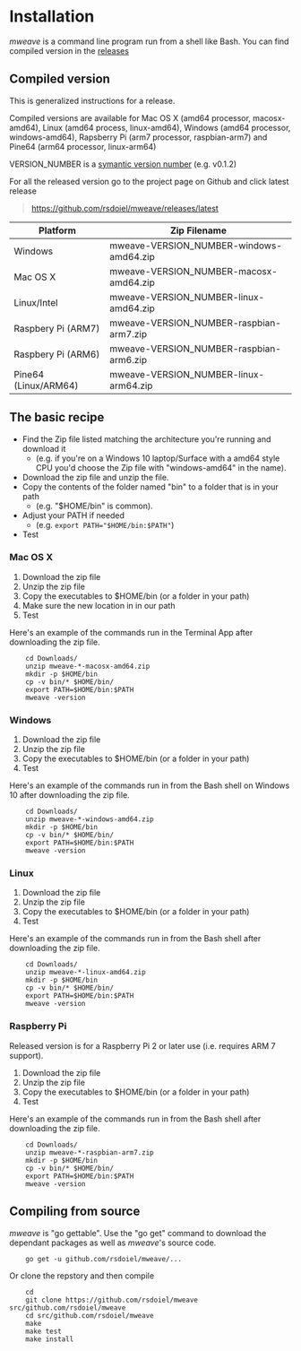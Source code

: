 
# Installation

*mweave* is a command line program run from a shell like Bash. You can find compiled version in the [releases](https://github.com/rsdoiel/mweave/releases/latest) 

## Compiled version

This is generalized instructions for a release. 

Compiled versions are available for Mac OS X (amd64 processor, macosx-amd64), 
Linux (amd64 process, linux-amd64), Windows (amd64 processor, windows-amd64), 
Rapsberry Pi (arm7 processor, raspbian-arm7) and Pine64 (arm64 processor, linux-arm64)


VERSION_NUMBER is a [symantic version number](http://semver.org/) (e.g. v0.1.2)


For all the released version go to the project page on Github and click latest release

>    https://github.com/rsdoiel/mweave/releases/latest


| Platform    | Zip Filename                           |
|-------------|----------------------------------------|
| Windows     | mweave-VERSION_NUMBER-windows-amd64.zip |
| Mac OS X    | mweave-VERSION_NUMBER-macosx-amd64.zip  |
| Linux/Intel | mweave-VERSION_NUMBER-linux-amd64.zip   |
| Raspbery Pi (ARM7) | mweave-VERSION_NUMBER-raspbian-arm7.zip |
| Raspbery Pi (ARM6) | mweave-VERSION_NUMBER-raspbian-arm6.zip |
| Pine64 (Linux/ARM64)      | mweave-VERSION_NUMBER-linux-arm64.zip   |


## The basic recipe

+ Find the Zip file listed matching the architecture you're running and download it
    + (e.g. if you're on a Windows 10 laptop/Surface with a amd64 style CPU you'd choose the Zip file with "windows-amd64" in the name).
+ Download the zip file and unzip the file.  
+ Copy the contents of the folder named "bin" to a folder that is in your path 
    + (e.g. "$HOME/bin" is common).
+ Adjust your PATH if needed
    + (e.g. `export PATH="$HOME/bin:$PATH"`)
+ Test


### Mac OS X

1. Download the zip file
2. Unzip the zip file
3. Copy the executables to $HOME/bin (or a folder in your path)
4. Make sure the new location in in our path
5. Test

Here's an example of the commands run in the Terminal App after downloading the 
zip file.

```shell
    cd Downloads/
    unzip mweave-*-macosx-amd64.zip
    mkdir -p $HOME/bin
    cp -v bin/* $HOME/bin/
    export PATH=$HOME/bin:$PATH
    mweave -version
```

### Windows

1. Download the zip file
2. Unzip the zip file
3. Copy the executables to $HOME/bin (or a folder in your path)
4. Test

Here's an example of the commands run in from the Bash shell on Windows 10 after
downloading the zip file.

```shell
    cd Downloads/
    unzip mweave-*-windows-amd64.zip
    mkdir -p $HOME/bin
    cp -v bin/* $HOME/bin/
    export PATH=$HOME/bin:$PATH
    mweave -version
```


### Linux 

1. Download the zip file
2. Unzip the zip file
3. Copy the executables to $HOME/bin (or a folder in your path)
4. Test

Here's an example of the commands run in from the Bash shell after
downloading the zip file.

```shell
    cd Downloads/
    unzip mweave-*-linux-amd64.zip
    mkdir -p $HOME/bin
    cp -v bin/* $HOME/bin/
    export PATH=$HOME/bin:$PATH
    mweave -version
```


### Raspberry Pi

Released version is for a Raspberry Pi 2 or later use (i.e. requires ARM 7 support).

1. Download the zip file
2. Unzip the zip file
3. Copy the executables to $HOME/bin (or a folder in your path)
4. Test

Here's an example of the commands run in from the Bash shell after
downloading the zip file.

```shell
    cd Downloads/
    unzip mweave-*-raspbian-arm7.zip
    mkdir -p $HOME/bin
    cp -v bin/* $HOME/bin/
    export PATH=$HOME/bin:$PATH
    mweave -version
```


## Compiling from source

_mweave_ is "go gettable".  Use the "go get" command to download the dependant packages
as well as _mweave_'s source code.

```shell
    go get -u github.com/rsdoiel/mweave/...
```

Or clone the repstory and then compile

```shell
    cd
    git clone https://github.com/rsdoiel/mweave src/github.com/rsdoiel/mweave
    cd src/github.com/rsdoiel/mweave
    make
    make test
    make install
```


